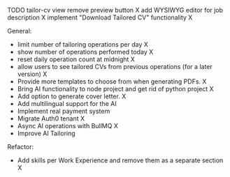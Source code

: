 TODO
tailor-cv view 
  remove preview button X
  add WYSIWYG editor for job description X
  implement "Download Tailored CV" functionality X

General:
- limit number of tailoring operations per day X
- show number of operations performed today X
- reset daily operation count at midnight X
- allow users to see tailored CVs from previous operations (for a later version) X
- Provide more templates to choose from when generating PDFs. X
- Bring AI functionality to node project and get rid of python project X
- Add option to generate cover letter. X
- Add multilingual support for the AI
- Implement real payment system
- Migrate Auth0 tenant X
- Async AI operations with BullMQ X
- Improve AI Tailoring

Refactor:

  - Add skills per Work Experience and remove them as a separate section X

